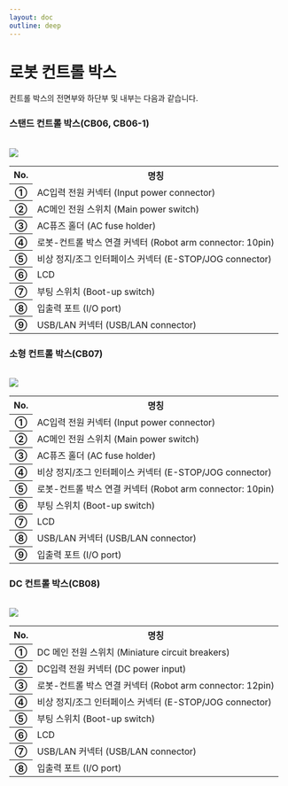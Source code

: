 ```yaml
---
layout: doc
outline: deep
---
```


# 로봇 컨트롤 박스

컨트롤 박스의 전면부와 하단부 및 내부는 다음과 같습니다.

### 스탠드 컨트롤 박스(CB06, CB06-1)

<br>

<div class="center-align th-align td-align">
    <img src="/manual/common/product_introduction/4-1.png" />
    <table>
        <tr>
            <th>No.</th>
            <th>명칭</th>
        </tr>
        <tr>
            <th>①</th>
            <td>AC입력 전원 커넥터 (Input power connector)</td>
        </tr>
        <tr>
            <th>②</th>
            <td>AC메인 전원 스위치 (Main power switch)</td>
        </tr>
        <tr>
            <th>③</th>
            <td>AC퓨즈 홀더 (AC fuse holder)</td>
        </tr>
        <tr>
            <th>④</th>
            <td>로봇-컨트롤 박스 연결 커넥터 (Robot arm connector: 10pin)</td>
        </tr>
        <tr>
            <th>⑤</th>
            <td>비상 정지/조그 인터페이스 커넥터 (E-STOP/JOG connector)</td>
        </tr>
        <tr>
            <th>⑥</th>
            <td>LCD</td>
        </tr>
        <tr>
            <th>⑦</th>
            <td>부팅 스위치 (Boot-up switch)</td>
        </tr>
        <tr>
            <th>⑧</th>
            <td>입출력 포트 (I/O port)</td>
        </tr>
        <tr>
            <th>⑨</th>
            <td>USB/LAN 커넥터 (USB/LAN connector)</td>
        </tr>
    </table>
</div>

### 소형 컨트롤 박스(CB07)

<br>

<div class="center-align th-align td-align">
    <img src="/manual/common/product_introduction/4-2.png" />
    <table>
        <tr>
            <th>No.</th>
            <th>명칭</th>
        </tr>
        <tr>
            <th>①</th>
            <td>AC입력 전원 커넥터 (Input power connector)</td>
        </tr>
        <tr>
            <th>②</th>
            <td>AC메인 전원 스위치 (Main power switch)</td>
        </tr>
        <tr>
            <th>③</th>
            <td>AC퓨즈 홀더 (AC fuse holder)</td>
        </tr>
        <tr>
            <th>④</th>
            <td>비상 정지/조그 인터페이스 커넥터 (E-STOP/JOG connector)</td>
        </tr>
        <tr>
            <th>⑤</th>
            <td>로봇-컨트롤 박스 연결 커넥터 (Robot arm connector: 10pin)</td>
        </tr>
        <tr>
            <th>⑥</th>
            <td>부팅 스위치 (Boot-up switch)</td>
        </tr>
        <tr>
            <th>⑦</th>
            <td>LCD</td>
        </tr>
        <tr>
            <th>⑧</th>
            <td>USB/LAN 커넥터 (USB/LAN connector)</td>
        </tr>
        <tr>
            <th>⑨</th>
            <td>입출력 포트 (I/O port)</td>
        </tr>
    </table>
</div>

### DC 컨트롤 박스(CB08)

<br>

<div class="center-align th-align td-align">
    <img src="/manual/common/product_introduction/4-3.png" />
    <table>
        <tr>
            <th>No.</th>
            <th>명칭</th>
        </tr>
        <tr>
            <th>①</th>
            <td>DC 메인 전원 스위치 (Miniature circuit breakers)</td>
        </tr>
        <tr>
            <th>②</th>
            <td>DC입력 전원 커넥터 (DC power input)</td>
        </tr>
        <tr>
            <th>③</th>
            <td>로봇-컨트롤 박스 연결 커넥터 (Robot arm connector: 12pin)</td>
        </tr>
        <tr>
            <th>④</th>
            <td>비상 정지/조그 인터페이스 커넥터 (E-STOP/JOG connector)</td>
        </tr>
        <tr>
            <th>⑤</th>
            <td>부팅 스위치 (Boot-up switch)</td>
        </tr>
        <tr>
            <th>⑥</th>
            <td>LCD</td>
        </tr>
        <tr>
            <th>⑦</th>
            <td>USB/LAN 커넥터 (USB/LAN connector)</td>
        </tr>
        <tr>
            <th>⑧</th>
            <td>입출력 포트 (I/O port)</td>
        </tr>
    </table>
</div>
